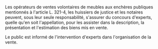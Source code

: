 Les opérateurs de ventes volontaires de meubles aux enchères publiques mentionnés à l'article L. 321-4, les huissiers de justice et les notaires peuvent, sous leur seule responsabilité, s'assurer du concours d'experts, quelle qu'en soit l'appellation, pour les assister dans la description, la présentation et l'estimation des biens mis en vente. 


Le public est informé de l'intervention d'experts dans l'organisation de la vente.


  

  
